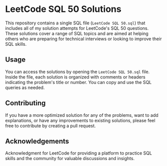 # LeetCode SQL 50 Solutions

This repository contains a single SQL file (`LeetCode SQL 50.sql`) that includes all of my solution attempts for LeetCode's SQL 50 questions. These solutions cover a range of SQL topics and are aimed at helping others who are preparing for technical interviews or looking to improve their SQL skills.

## Usage

You can access the solutions by opening the `LeetCode SQL 50.sql` file. Inside the file, each solution is organized with comments or headers indicating the problem's title or number. You can copy and use the SQL queries as needed.

## Contributing

If you have a more optimized solution for any of the problems, want to add explanations, or have any improvements to existing solutions, please feel free to contribute by creating a pull request.

## Acknowledgements

Acknowledgment for LeetCode for providing a platform to practice SQL skills and the community for valuable discussions and insights.
